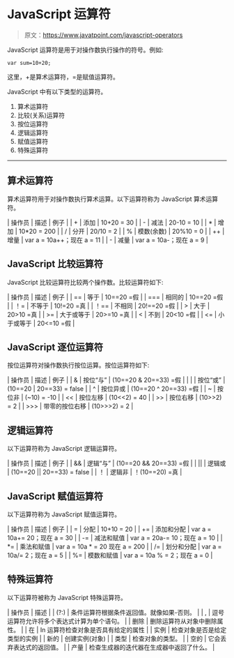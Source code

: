 # JavaScript 运算符

> 原文：<https://www.javatpoint.com/javascript-operators>

JavaScript 运算符是用于对操作数执行操作的符号。例如:

```
var sum=10+20;

```

这里，+是算术运算符，=是赋值运算符。

JavaScript 中有以下类型的运算符。

1.  算术运算符
2.  比较(关系)运算符
3.  按位运算符
4.  逻辑运算符
5.  赋值运算符
6.  特殊运算符

* * *

## 算术运算符

算术运算符用于对操作数执行算术运算。以下运算符称为 JavaScript 算术运算符。

| 操作员 | 描述 | 例子 |
| + | 添加 | 10+20 = 30 |
| - | 减法 | 20-10 = 10 |
| * | 增加 | 10*20 = 200 |
| / | 分开 | 20/10 = 2 |
| % | 模数(余数) | 20%10 = 0 |
| ++ | 增量 | var a = 10a++；现在 a = 11 |
| - | 减量 | var a = 10a-；现在 a = 9 |

## JavaScript 比较运算符

JavaScript 比较运算符比较两个操作数。比较运算符如下:

| 操作员 | 描述 | 例子 |
| == | 等于 | 10==20 =假 |
| === | 相同的 | 10==20 =假 |
| ！= | 不等于 | 10!=20 =真 |
| ！== | 不相同 | 20!==20 =假 |
| > | 大于 | 20>10 =真 |
| >= | 大于或等于 | 20>=10 =真 |
| < | 不到 | 20<10 =假 |
| <= | 小于或等于 | 20<=10 =假 |

## JavaScript 逐位运算符

按位运算符对操作数执行按位运算。按位运算符如下:

| 操作员 | 描述 | 例子 |
| & | 按位“与” | (10==20 & 20==33) =假 |
| &#124; | 按位“或” | (10==20 &#124; 20==33) = false |
| ^ | 按位异或 | (10==20 ^ 20==33) =假 |
| ~ | 按位非 | (~10) = -10 |
| << | 按位左移 | (10<<2) = 40 |
| >> | 按位右移 | (10>>2) = 2 |
| >>> | 带零的按位右移 | (10>>>2) = 2 |

## 逻辑运算符

以下运算符称为 JavaScript 逻辑运算符。

| 操作员 | 描述 | 例子 |
| && | 逻辑“与” | (10==20 && 20==33) =假 |
| &#124;&#124; | 逻辑或 | (10==20 &#124;&#124; 20==33) = false |
| ！ | 逻辑非 | ！(10==20) =真 |

## JavaScript 赋值运算符

以下运算符称为 JavaScript 赋值运算符。

| 操作员 | 描述 | 例子 |
| = | 分配 | 10+10 = 20 |
| += | 添加和分配 | var a = 10a+= 20；现在 a = 30 |
| -= | 减法和赋值 | var a = 20a-= 10；现在 a = 10 |
| *= | 乘法和赋值 | var a = 10a * = 20 现在 a = 200 |
| /= | 划分和分配 | var a = 10a/= 2；现在 a = 5 |
| %= | 模数和赋值 | var a = 10a % = 2；现在 a = 0 |

## 特殊运算符

以下运算符被称为 JavaScript 特殊运算符。

| 操作员 | 描述 |
| (?:) | 条件运算符根据条件返回值。就像如果-否则。 |
| , | 逗号运算符允许将多个表达式计算为单个语句。 |
| 删除 | 删除运算符从对象中删除属性。 |
| 在 | In 运算符检查对象是否具有给定的属性 |
| 实例 | 检查对象是否是给定类型的实例 |
| 新的 | 创建实例(对象) |
| 类型 | 检查对象的类型。 |
| 空的 | 它会丢弃表达式的返回值。 |
| 产量 | 检查生成器的迭代器在生成器中返回了什么。 |